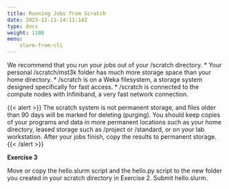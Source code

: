 ```yaml
---
title: Running Jobs from Scratch
date: 2023-12-11-14:11:14Z
type: docs 
weight: 1100
menu: 
    slurm-from-cli
---
```


We recommend that you run your jobs out of your /scratch directory.
    * Your personal /scratch/mst3k folder has much more storage space than your home directory. 
    * /scratch is on a Weka filesystem, a storage system designed specifically for fast access.
    * /scratch is connected to the compute nodes with Infiniband, a very fast network connection.

{{< alert >}}
The scratch system is not permanent storage, and files older than 90 days will be marked for deleting (purging). You should keep copies of your programs and data in more permanent locations such as your home directory, leased storage such as /project or /standard, or on your lab workstation. After your jobs finish, copy the results to permanent storage.
{{< /alert >}}

**Exercise 3**

Move or copy the hello.slurm script and the hello.py script to the new folder you created in your scratch directory in Exercise 2.  Submit hello.slurm.

